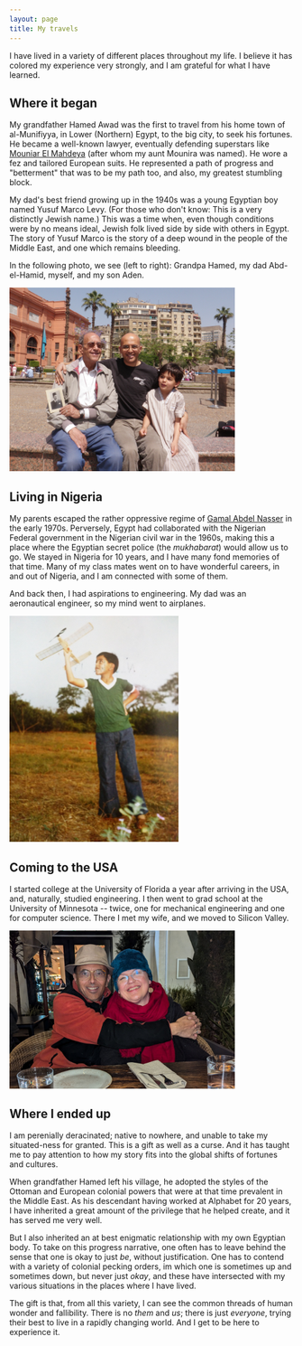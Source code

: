 ```yaml
---
layout: page
title: My travels
---
```


I have lived in a variety of different places throughout my life. I believe it has colored my experience very strongly, and I am grateful for what I have learned.

## Where it began

My grandfather Hamed Awad was the first to travel from his home town of al-Munifiyya, in Lower (Northern) Egypt, to the big city, to seek his fortunes. He became a well-known lawyer, eventually defending superstars like <a href="https://en.wikipedia.org/wiki/Mounira_El_Mahdeya">Mouniar El Mahdeya</a> (after whom my aunt Mounira was named). He wore a fez and tailored European suits. He represented a path of progress and "betterment" that was to be my path too, and also, my greatest stumbling block.

My dad's best friend growing up in the 1940s was a young Egyptian boy named Yusuf Marco Levy. (For those who don't know: This is a very distinctly Jewish name.) This was a time when, even though conditions were by no means ideal, Jewish folk lived side by side with others in Egypt. The story of Yusuf Marco is the story of a deep wound in the people of the Middle East, and one which remains bleeding.

In the following photo, we see (left to right): Grandpa Hamed, my dad Abd-el-Hamid, myself, and my son Aden.

<img src="four-awads.jpg" width="400px">

## Living in Nigeria

My parents escaped the rather oppressive regime of <a href="https://en.wikipedia.org/wiki/Gamal_Abdel_Nasser">Gamal Abdel Nasser</a> in the early 1970s. Perversely, Egypt had collaborated with the Nigerian Federal government in the Nigerian civil war in the 1960s, making this a place where the Egyptian secret police (the _mukhabarat_) would allow us to go. We stayed in Nigeria for 10 years, and I have many fond memories of that time. Many of my class mates went on to have wonderful careers, in and out of Nigeria, and I am connected with some of them.

And back then, I had aspirations to engineering. My dad was an aeronautical engineer, so my mind went to airplanes.

<img src="ihab-rubber-plane.jpg" height="400px">

## Coming to the USA

I started college at the University of Florida a year after arriving in the USA, and, naturally, studied engineering. I then went to grad school at the University of Minnesota -- twice, one for mechanical engineering and one for computer science. There I met my wife, and we moved to Silicon Valley.

<img src="ihab-squissa.jpg" width="400px">

## Where I ended up

I am perenially deracinated; native to nowhere, and unable to take my situated-ness for granted. This is a gift as well as a curse. And it has taught me to pay attention to how my story fits into the global shifts of fortunes and cultures.

When grandfather Hamed left his village, he adopted the styles of the Ottoman and European colonial powers that were at that time prevalent in the Middle East. As his descendant having worked at Alphabet for 20 years, I have inherited a great amount of the privilege that he helped create, and it has served me very well.

But I also inherited an at best enigmatic relationship with my own Egyptian body. To take on this progress narrative, one often has to leave behind the sense that one is okay to just _be_, without justification. One has to contend with a variety of colonial pecking orders, im which one is sometimes up and sometimes down, but never just _okay_, and these have intersected with my various situations in the places where I have lived.

The gift is that, from all this variety, I can see the common threads of human wonder and fallibility. There is no _them_ and _us_; there is just _everyone_, trying their best to live in a rapidly changing world. And I get to be here to experience it.